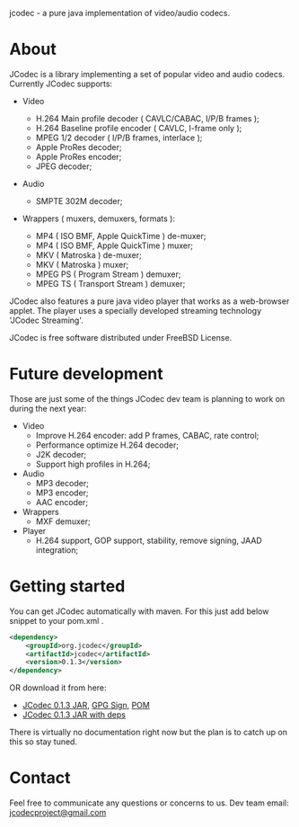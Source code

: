 jcodec - a pure java implementation of video/audio codecs.

# About 

JCodec is a library implementing a set of popular video and audio codecs. Currently JCodec supports:

* Video
    * H.264 Main profile decoder ( CAVLC/CABAC, I/P/B frames );
    * H.264 Baseline profile encoder ( CAVLC, I-frame only );
    * MPEG 1/2 decoder ( I/P/B frames, interlace );
    * Apple ProRes decoder;
    * Apple ProRes encoder;
    * JPEG decoder;

* Audio
    * SMPTE 302M decoder;

* Wrappers ( muxers, demuxers, formats ):
    * MP4 ( ISO BMF, Apple QuickTime ) de-muxer;
    * MP4 ( ISO BMF, Apple QuickTime ) muxer;
    * MKV ( Matroska ) de-muxer;
    * MKV ( Matroska ) muxer;
    * MPEG PS ( Program Stream ) demuxer;
    * MPEG TS ( Transport Stream ) demuxer;

JCodec also features a pure java video player that works as a web-browser applet. The player uses a specially developed streaming technology 'JCodec Streaming'.

JCodec is free software distributed under FreeBSD License.

# Future development

 Those are just some of the things JCodec dev team is planning to work on during the next year:

* Video
    * Improve H.264 encoder: add P frames, CABAC, rate control;
    * Performance optimize H.264 decoder;
    * J2K decoder;
    * Support high profiles in H.264;
* Audio
    * MP3 decoder;
    * MP3 encoder;
    * AAC encoder;
* Wrappers
    * MXF demuxer;
* Player
    * H.264 support, GOP support, stability, remove signing, JAAD integration;

# Getting started

You can get JCodec automatically with maven. For this just add below snippet to your pom.xml .

```xml
<dependency>
    <groupId>org.jcodec</groupId>
    <artifactId>jcodec</artifactId>
    <version>0.1.3</version>
</dependency>
```
OR download it from here:
* [JCodec 0.1.3 JAR](http://jcodec.org/downloads/jcodec-0.1.3.jar), [GPG Sign](http://jcodec.org/downloads/jcodec-0.1.3.jar.asc), [POM](http://jcodec.org/downloads/jcodec-0.1.3.pom)
* [JCodec 0.1.3 JAR with deps](http://jcodec.org/downloads/jcodec-0.1.3-uberjar.jar)

There is virtually no documentation right now but the plan is to catch up on this so stay tuned.

# Contact

Feel free to communicate any questions or concerns to us. Dev team email: jcodecproject@gmail.com